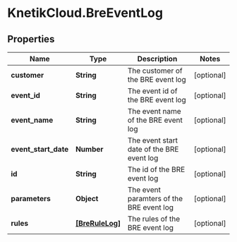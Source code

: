 # KnetikCloud.BreEventLog

## Properties
Name | Type | Description | Notes
------------ | ------------- | ------------- | -------------
**customer** | **String** | The customer of the BRE event log | [optional] 
**event_id** | **String** | The event id of the BRE event log | [optional] 
**event_name** | **String** | The event name of the BRE event log | [optional] 
**event_start_date** | **Number** | The event start date of the BRE event log | [optional] 
**id** | **String** | The id of the BRE event log | [optional] 
**parameters** | **Object** | The event paramters of the BRE event log | [optional] 
**rules** | [**[BreRuleLog]**](BreRuleLog.md) | The rules of the BRE event log | [optional] 


